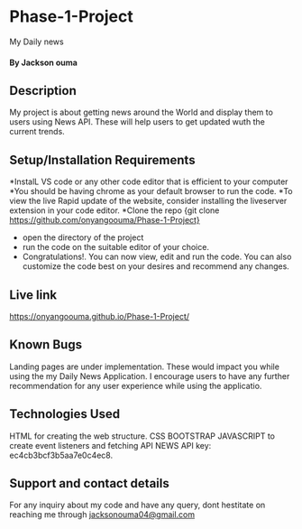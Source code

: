 # Phase-1-Project
My Daily news

#### By Jackson ouma
## Description
My project is about getting news around the World and display them to users using News API. These will help users to get updated wuth the current trends.
## Setup/Installation Requirements
*InstalL VS code or any other code editor that is efficient to your computer 
*You should be having chrome as your default browser to run the code.
*To view the live Rapid update of the website, consider installing the liveserver extension in your code editor.
*Clone the repo {git clone https://github.com/onyangoouma/Phase-1-Project}
* open the directory of the project
* run the code on the suitable editor of your choice.
*  Congratulations!. You can now view, edit and run the code. You can also customize the code best on your desires and recommend any changes.
## Live link
https://onyangoouma.github.io/Phase-1-Project/
## Known Bugs
Landing pages are under implementation. These would impact you while using the my Daily News Application. I encourage users to have any further recommendation for any user experience while using the applicatio.

## Technologies Used
HTML for creating the web structure.
CSS 
BOOTSTRAP
JAVASCRIPT to create event listeners and fetching API
NEWS API key: ec4cb3bcf3b5aa7e0c4ec8.

## Support and contact details
For any inquiry about my code and have any query, dont hestitate on reaching me through jacksonouma04@gmail.com
